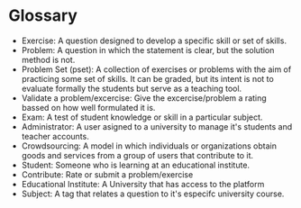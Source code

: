 # Glossary

- Exercise: A question designed to develop a specific skill or set of skills.
- Problem: A question in which the statement is clear, but the solution method is not.  
- Problem Set (pset): A collection of exercises or problems with the aim of practicing some set of skills. It can be graded, but its intent is not to evaluate formally the students but serve as a teaching tool.
- Validate a problem/excercise: Give the excercise/problem a rating bassed on how well formulated it is.
- Exam: A test of student knowledge or skill in a particular subject.
- Administrator: A user asigned to a university to manage it's students and teacher accounts.
- Crowdsourcing: A model in which individuals or organizations obtain goods and services from a group of users that contribute to it.
- Student: Someone who is learning at an educational institute.
- Contribute: Rate or submit a problem/exercise
- Educational Institute: A University that has access to the platform
- Subject: A tag that relates a question to it's especifc university course.
